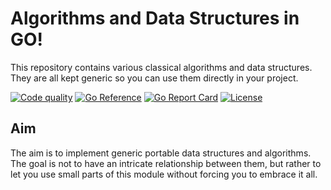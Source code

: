 # Algorithms and Data Structures in GO!

This repository contains various classical algorithms and data structures. They are all kept generic so you can
use them directly in your project.

[![Code quality](https://github.com/EduardGomezEscandell/algo/workflows/Test/badge.svg)](https://github.com/EduardGomezEscandell/algo/actions/workflows/test.yaml?query=workflow%3Atest)
[![Go Reference](https://pkg.go.dev/badge/github.com/EduardGomezEscandell/algo.svg)](https://pkg.go.dev/github.com/EduardGomezEscandell/algo)
[![Go Report Card](https://goreportcard.com/badge/EduardGomezEscandell/algo)](https://goreportcard.com/report/EduardGomezEscandell/algo)
[![License](https://img.shields.io/badge/License-MIT-blue.svg)](https://github.com/EduardGomezEscandell/algo/blob/main/LICENSE)

## Aim

The aim is to implement generic portable data structures and algorithms. The goal is not to have an intricate relationship between
them, but rather to let you use small parts of this module without forcing you to embrace it all.